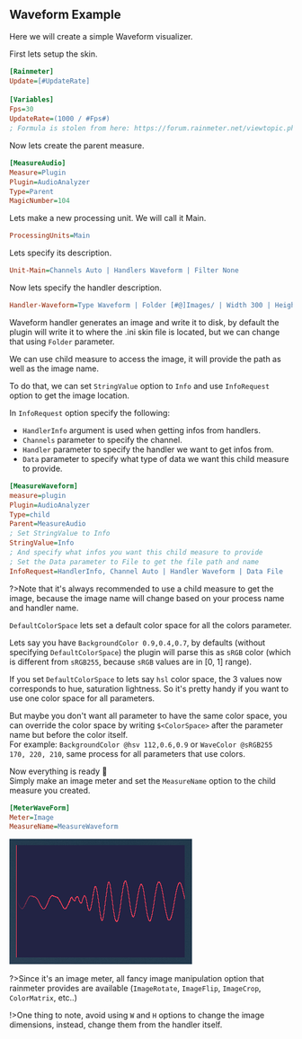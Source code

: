 ## Waveform Example

Here we will create a simple Waveform visualizer.

First lets setup the skin.

```ini
[Rainmeter]
Update=[#UpdateRate]

[Variables]
Fps=30
UpdateRate=(1000 / #Fps#)
; Formula is stolen from here: https://forum.rainmeter.net/viewtopic.php?t=26831#p140108
```

Now lets create the parent measure.

```ini
[MeasureAudio]
Measure=Plugin
Plugin=AudioAnalyzer
Type=Parent
MagicNumber=104
```

Lets make a new processing unit. We will call it Main.

```ini
ProcessingUnits=Main
```

Lets specify its description.<br/>

```ini
Unit-Main=Channels Auto | Handlers Waveform | Filter None
```

Now lets specify the handler description.

```ini
Handler-Waveform=Type Waveform | Folder [#@]Images/ | Width 300 | Height 200 | Stationary false | BorderSize 1 | BorderColor 255, 64, 89 | Resolution 0.6 | Connected true | DefaultColorSpace sRGB255 | BackgroundColor @hsl 237,0.34,0.20 | WaveColor 255, 64, 89 | LineColor @sRGB 0.5,0.5,0.5 | FadingRatio 0.2 | LineDrawingPolicy Never | SilenceThreshold -70
```

Waveform handler generates an image and write it to disk, by default the plugin will write it to where the .ini skin file is located, but we can change that using `Folder` parameter.

We can use child measure to access the image, it will provide the path as well as the image name.

To do that, we can set `StringValue` option to `Info` and use `InfoRequest` option to get the image location.

In `InfoRequest` option specify the following:

- `HandlerInfo` argument is used when getting infos from handlers.
- `Channels` parameter to specify the channel. <!-- Q -->
- `Handler` parameter to specify the handler we want to get infos from.
- `Data` parameter to specify what type of data we want this child measure to provide.

```ini
[MeasureWaveform]
measure=plugin
Plugin=AudioAnalyzer
Type=child
Parent=MeasureAudio
; Set StringValue to Info
StringValue=Info
; And specify what infos you want this child measure to provide
; Set the Data parameter to File to get the file path and name
InfoRequest=HandlerInfo, Channel Auto | Handler Waveform | Data File
```

?>Note that it's always recommended to use a child measure to get the image, because the image name will change based on your process name and handler name.

`DefaultColorSpace` lets set a default color space for all the colors parameter.<br/>

Lets say you have `BackgroundColor 0.9,0.4,0.7`, by defaults (without specifying `DefaultColorSpace`) the plugin will parse this as `sRGB` color (which is different from `sRGB255`, because `sRGB` values are in [0, 1] range).

If you set `DefaultColorSpace` to lets say `hsl` color space, the 3 values now corresponds to hue, saturation lightness. So it's pretty handy if you want to use one color space for all parameters.

But maybe you don't want all parameter to have the same color space, you can override the color space by writing `$<ColorSpace>` after the parameter name but before the color itself.<br/>
For example: `BackgroundColor @hsv 112,0.6,0.9` or `WaveColor @sRGB255 170, 220, 210`, same process for all parameters that use colors.

Now everything is ready :tada:<br/>
Simply make an image meter and set the `MeasureName` option to the child measure you created.

```ini
[MeterWaveForm]
Meter=Image
MeasureName=MeasureWaveform
```

<img src="docs\usage-examples\resources\waveform.png" title="Waveform visualizer" />

?>Since it's an image meter, all fancy image manipulation option that rainmeter provides are available (`ImageRotate`, `ImageFlip`, `ImageCrop`, `ColorMatrix`, etc..)

!>One thing to note, avoid using `W` and `H` options to change the image dimensions, instead, change them from the handler itself.
